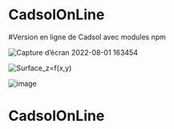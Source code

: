 # CadsolOnLine
#Version en ligne de Cadsol avec modules npm

![Capture d’écran 2022-08-01 163454](https://user-images.githubusercontent.com/24637950/233867919-a5abe756-8837-4f34-bd7f-77bcbfb89575.jpg)

![Surface_z=f(x,y)](https://user-images.githubusercontent.com/24637950/233867594-d15e9dbb-15f0-4553-9edd-30020c25feb0.jpg)

![image](https://github.com/cadsol/CadsolOnLine/assets/24637950/a37a9aa7-b9ad-409e-8523-be9a45f97e74)

# CadsolOnLine
